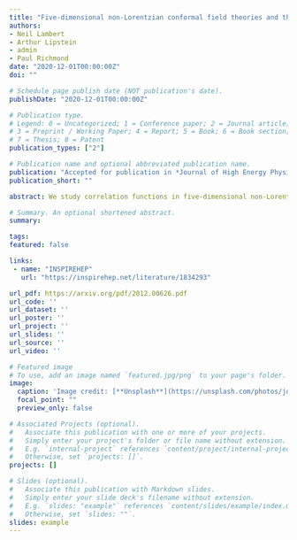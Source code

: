 ```yaml
---
title: "Five-dimensional non-Lorentzian conformal field theories and their relation to six-dimensions"
authors:
- Neil Lambert
- Arthur Lipstein
- admin
- Paul Richmond
date: "2020-12-01T00:00:00Z"
doi: ""

# Schedule page publish date (NOT publication's date).
publishDate: "2020-12-01T00:00:00Z"

# Publication type.
# Legend: 0 = Uncategorized; 1 = Conference paper; 2 = Journal article;
# 3 = Preprint / Working Paper; 4 = Report; 5 = Book; 6 = Book section;
# 7 = Thesis; 8 = Patent
publication_types: ["2"]

# Publication name and optional abbreviated publication name.
publication: "Accepted for publication in *Journal of High Energy Physics*"
publication_short: ""

abstract: We study correlation functions in five-dimensional non-Lorentzian theories with an $SU(1,3)$ conformal symmetry. Examples of such theories have recently been obtained as $\\Omega$-deformed Yang-Mills Lagrangians arising from a null reduction of six-dimensional superconformal field theories on a conformally compactified Minkowski space. The correlators exhibit a rich structure with many novel properties compared to conventional correlators in Lorentzian conformal field theories. Moreover, identifying the instanton number with the Fourier mode number of the dimensional reduction offers a hope to formulate six-dimensional conformal field theories in terms of five-dimensional Lagrangian theories. To this end we show that the Fourier decompositions of six-dimensional correlation functions solve the Ward identities of the the $SU(1,3)$ symmetry, although more general solutions are possible. Conversely we illustrate how one can reconstruct six-dimensional correlation functions from those of a five-dimensional theory, and do so explicitly at 2- and 3-points. We also show that, in a suitable decompactification limit $\\Omega\\to 0$, the correlation functions become those of the DLCQ description.

# Summary. An optional shortened abstract.
summary: 

tags:
featured: false

links:
 - name: "INSPIREHEP"
   url: "https://inspirehep.net/literature/1834293"

url_pdf: https://arxiv.org/pdf/2012.00626.pdf
url_code: ''
url_dataset: ''
url_poster: ''
url_project: ''
url_slides: ''
url_source: ''
url_video: ''

# Featured image
# To use, add an image named `featured.jpg/png` to your page's folder. 
image:
  caption: 'Image credit: [**Unsplash**](https://unsplash.com/photos/jdD8gXaTZsc)'
  focal_point: ""
  preview_only: false

# Associated Projects (optional).
#   Associate this publication with one or more of your projects.
#   Simply enter your project's folder or file name without extension.
#   E.g. `internal-project` references `content/project/internal-project/index.md`.
#   Otherwise, set `projects: []`.
projects: []

# Slides (optional).
#   Associate this publication with Markdown slides.
#   Simply enter your slide deck's filename without extension.
#   E.g. `slides: "example"` references `content/slides/example/index.md`.
#   Otherwise, set `slides: ""`.
slides: example
---
```


